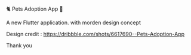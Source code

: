 🐈 Pets Adoption App 🐶

A new Flutter application. with morden design concept

Design credit : https://dribbble.com/shots/6617690--Pets-Adoption-App

Thank you
